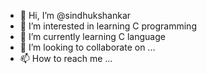 - 👋 Hi, I’m @sindhukshankar
- 👀 I’m interested in learning C programming
- 🌱 I’m currently learning C language
- 💞️ I’m looking to collaborate on ...
- 📫 How to reach me ...

<!---
sindhukshankar/sindhukshankar is a ✨ special ✨ repository because its `README.md` (this file) appears on your GitHub profile.
You can click the Preview link to take a look at your changes.
--->
